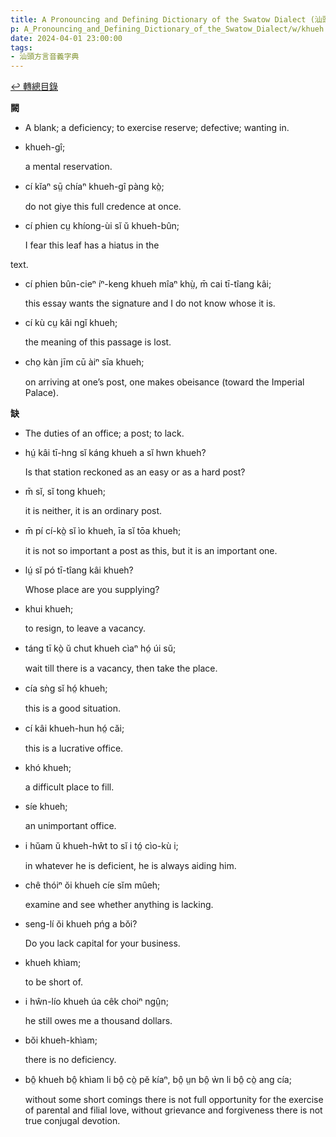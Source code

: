 ```yaml
---
title: A Pronouncing and Defining Dictionary of the Swatow Dialect (汕頭方言音義字典) / khueh
p: A_Pronouncing_and_Defining_Dictionary_of_the_Swatow_Dialect/w/khueh
date: 2024-04-01 23:00:00
tags: 
- 汕頭方言音義字典
---
```


[↩️ 轉總目錄](/A_Pronouncing_and_Defining_Dictionary_of_the_Swatow_Dialect)


**闕**
- A blank; a deficiency; to exercise reserve; defective; wanting in.

- khueh-gî;

  a mental reservation.

- cí kĭaⁿ sṳ̄ chíaⁿ khueh-gî pàng kò̤;

  do not giye this full credence at once.

- cí phien cṳ khíong-ùi sĭ ŭ khueh-bûn;

  I fear this leaf has a hiatus in the

text.

- cí phien bûn-cieⁿ íⁿ-keng khueh mîaⁿ khṳ̀, m̄ cai tī-tîang kâi;

  this essay wants the signature and I do not know whose it is.

- cí kù cṳ kâi ngĭ khueh;

  the meaning of this passage is lost.

- cho̤ kàn jīm cū àiⁿ sīa khueh;

  on arriving at one’s post, one makes obeisance (toward the Imperial Palace).

**缺**
- The duties of an office; a post; to lack.

- hṳ́ kâi tī-hng sĭ káng khueh a sĭ hwn khueh?

  Is that station reckoned as an easy or as a hard post?

- m̄ sĭ, sĭ tong khueh;

  it is neither, it is an ordinary post.

- m̄ pí cí-kò̤ sĭ ìo khueh, īa sĭ tōa khueh;

  it is not so important a post as this, but it is an important one.

- lṳ́ sĭ pó tī-tîang kâi khueh?

  Whose place are you supplying?

- khui khueh;

  to resign, to leave a vacancy.

- táng tī kò̤ ŭ chut khueh cìaⁿ hó̤ úi sŭ;

  wait till there is a vacancy, then take the place.

- cía sǹg sĭ hó̤ khueh;

  this is a good situation.

- cí kâi khueh-hun hó̤ căi;

  this is a lucrative office.

- khó khueh;

  a difficult place to fill.

- síe khueh;

  an unimportant office.

- i hŭam ŭ khueh-hŵt to sĭ i tó̤ cìo-kù i;

  in whatever he is deficient, he is always aiding him.

- chê thóiⁿ ŏi khueh cíe sĭm mûeh;

  examine and see whether anything is lacking.

- seng-lí ŏi khueh pńg a bŏi?

  Do you lack capital for your business.

- khueh khìam;

  to be short of.

- i hŵn-lío khueh úa cêk choiⁿ ngṳ̂n;

  he still owes me a thousand dollars.

- bŏi khueh-khìam;

  there is no deficiency.

- bô̤ khueh bô̤ khìam li bô̤ cò̤ pĕ kíaⁿ, bô̤ ṳn bô̤ ẁn li bô̤ cò̤ ang cía;

  without some short comings there is not full  opportunity for the exercise of parental and filial love, without  grievance and forgiveness there is not true conjugal devotion.
